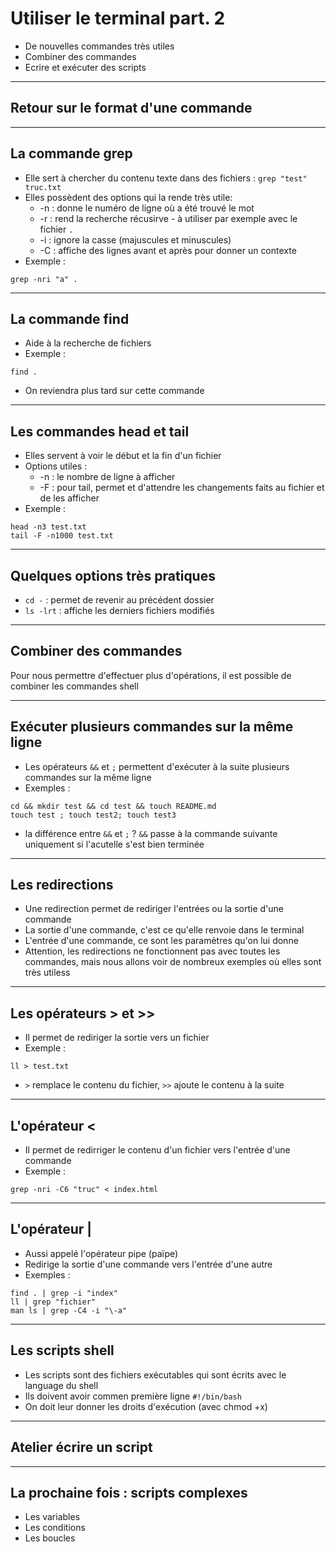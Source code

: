 # Utiliser le terminal part. 2
- De nouvelles commandes très utiles
- Combiner des commandes
- Ecrire et exécuter des scripts



---



## Retour sur le format d'une commande



---



## La commande grep
- Elle sert à chercher du contenu texte dans des fichiers : `grep "test" truc.txt`
- Elles possèdent des options qui la rende très utile:
    * -n : donne le numéro de ligne où a été trouvé le mot
    * -r : rend la recherche récusirve - à utiliser par exemple avec le fichier `.`
    * -i : ignore la casse (majuscules et minuscules)
    * -C <num ligne> : affiche des lignes avant et après pour donner un contexte
- Exemple :
```
grep -nri "a" .
```



---



## La commande find
- Aide à la recherche de fichiers
- Exemple :
```
find .
```
- On reviendra plus tard sur cette commande



---



## Les commandes head et tail
- Elles servent à voir le début et la fin d'un fichier
- Options utiles :
    * -n <nombre> : le nombre de ligne à afficher
    * -F : pour tail, permet et d'attendre les changements faits au fichier et de les afficher
- Exemple :
```
head -n3 test.txt
tail -F -n1000 test.txt
```



---



## Quelques options très pratiques
- `cd -` : permet de revenir au précédent dossier
- `ls -lrt` : affiche les derniers fichiers modifiés



---



## Combiner des commandes
Pour nous permettre d'effectuer plus d'opérations, il est possible de combiner les commandes shell



---



## Exécuter plusieurs commandes sur la même ligne
- Les opérateurs `&&` et `;` permettent d'exécuter à la suite plusieurs commandes sur la même ligne
- Exemples :
```
cd && mkdir test && cd test && touch README.md
touch test ; touch test2; touch test3
```
- la différence entre `&&` et `;` ? `&&` passe à la commande suivante uniquement si l'acutelle s'est bien terminée



---



## Les redirections
- Une redirection permet de rediriger l'entrées ou la sortie d'une commande  
- La sortie d'une commande, c'est ce qu'elle renvoie dans le terminal
- L'entrée d'une commande, ce sont les paramètres qu'on lui donne
- Attention, les redirections ne fonctionnent pas avec toutes les commandes, mais nous allons voir de nombreux exemples où elles sont très utiless


---



## Les opérateurs **>** et **>>**
- Il permet de rediriger la sortie vers un fichier
- Exemple :
```
ll > test.txt
```
- `>` remplace le contenu du fichier, `>>` ajoute le contenu à la suite



---



## L'opérateur **<**
- Il permet de redirriger le contenu d'un fichier vers l'entrée d'une commande
- Exemple :
```
grep -nri -C6 "truc" < index.html
```



---



## L'opérateur **|**
- Aussi appelé l'opérateur pipe (païpe)
- Redirige la sortie d'une commande vers l'entrée d'une autre
- Exemples :
```
find . | grep -i "index"
ll | grep "fichier"
man ls | grep -C4 -i "\-a"
```



---



## Les scripts shell
- Les scripts sont des fichiers exécutables qui sont écrits avec le language du shell
- Ils doivent avoir commen première ligne `#!/bin/bash`
- On doit leur donner les droits d'exécution (avec chmod +x)



---



## Atelier écrire un script



---



## La prochaine fois : scripts complexes
- Les variables
- Les conditions
- Les boucles
